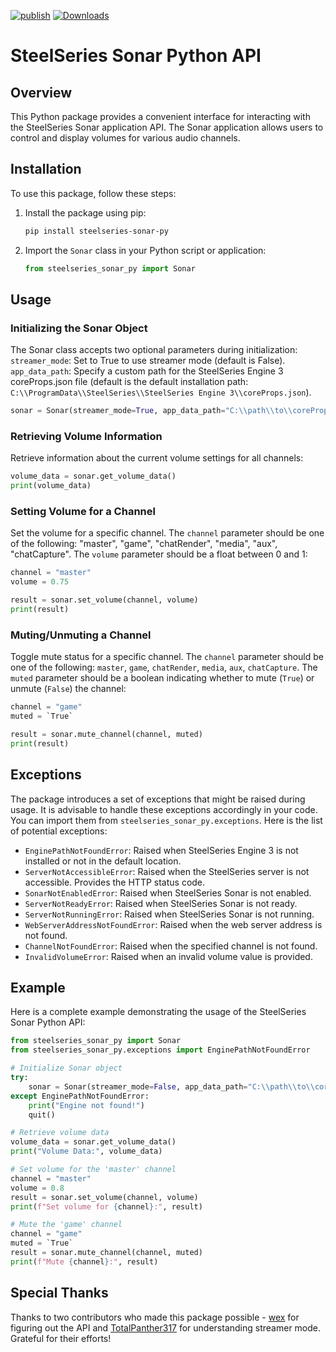 [![publish](https://github.com/Mark7888/steelseries-sonar-py/actions/workflows/publish.yml/badge.svg?event=push)](https://github.com/Mark7888/steelseries-sonar-py/actions/workflows/publish.yml)
[![Downloads](https://static.pepy.tech/badge/steelseries-sonar-py)](https://pepy.tech/project/steelseries-sonar-py)

# SteelSeries Sonar Python API

## Overview

This Python package provides a convenient interface for interacting with the SteelSeries Sonar application API. The Sonar application allows users to control and display volumes for various audio channels.

## Installation

To use this package, follow these steps:

1. Install the package using pip:

   ```bash
   pip install steelseries-sonar-py
   ```

2. Import the `Sonar` class in your Python script or application:

   ```python
   from steelseries_sonar_py import Sonar
   ```

## Usage

### Initializing the Sonar Object

The Sonar class accepts two optional parameters during initialization:
`streamer_mode`: Set to True to use streamer mode (default is False).
`app_data_path`: Specify a custom path for the SteelSeries Engine 3 coreProps.json file (default is the default installation path: `C:\\ProgramData\\SteelSeries\\SteelSeries Engine 3\\coreProps.json`).

```python
sonar = Sonar(streamer_mode=True, app_data_path="C:\\path\\to\\coreProps.json")
```

### Retrieving Volume Information

Retrieve information about the current volume settings for all channels:

```python
volume_data = sonar.get_volume_data()
print(volume_data)
```

### Setting Volume for a Channel

Set the volume for a specific channel. The `channel` parameter should be one of the following: "master", "game", "chatRender", "media", "aux", "chatCapture". The `volume` parameter should be a float between 0 and 1:

```python
channel = "master"
volume = 0.75

result = sonar.set_volume(channel, volume)
print(result)
```

### Muting/Unmuting a Channel

Toggle mute status for a specific channel. The `channel` parameter should be one of the following: `master`, `game`, `chatRender`, `media`, `aux`, `chatCapture`. The `muted` parameter should be a boolean indicating whether to mute (`True`) or unmute (`False`) the channel:

```python
channel = "game"
muted = `True`

result = sonar.mute_channel(channel, muted)
print(result)
```

## Exceptions

The package introduces a set of exceptions that might be raised during usage. It is advisable to handle these exceptions accordingly in your code. You can import them from `steelseries_sonar_py.exceptions`. Here is the list of potential exceptions:

- `EnginePathNotFoundError`: Raised when SteelSeries Engine 3 is not installed or not in the default location.
- `ServerNotAccessibleError`: Raised when the SteelSeries server is not accessible. Provides the HTTP status code.
- `SonarNotEnabledError`: Raised when SteelSeries Sonar is not enabled.
- `ServerNotReadyError`: Raised when SteelSeries Sonar is not ready.
- `ServerNotRunningError`: Raised when SteelSeries Sonar is not running.
- `WebServerAddressNotFoundError`: Raised when the web server address is not found.
- `ChannelNotFoundError`: Raised when the specified channel is not found.
- `InvalidVolumeError`: Raised when an invalid volume value is provided.

## Example

Here is a complete example demonstrating the usage of the SteelSeries Sonar Python API:

```python
from steelseries_sonar_py import Sonar
from steelseries_sonar_py.exceptions import EnginePathNotFoundError

# Initialize Sonar object
try:
    sonar = Sonar(streamer_mode=False, app_data_path="C:\\path\\to\\coreProps.json")
except EnginePathNotFoundError:
    print("Engine not found!")
    quit()

# Retrieve volume data
volume_data = sonar.get_volume_data()
print("Volume Data:", volume_data)

# Set volume for the 'master' channel
channel = "master"
volume = 0.8
result = sonar.set_volume(channel, volume)
print(f"Set volume for {channel}:", result)

# Mute the 'game' channel
channel = "game"
muted = `True`
result = sonar.mute_channel(channel, muted)
print(f"Mute {channel}:", result)
```

## Special Thanks

Thanks to two contributors who made this package possible - [wex](https://github.com/wex/sonar-rev) for figuring out the API and [TotalPanther317](https://github.com/TotalPanther317/steelseries-sonar-py) for understanding streamer mode. Grateful for their efforts!
